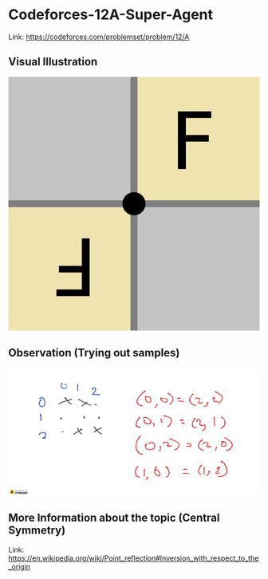 # Codeforces-12A-Super-Agent
Link: https://codeforces.com/problemset/problem/12/A
## Visual Illustration
![](vis.png)
## Observation (Trying out samples)
![](Ziteboard.png)
## More Information about the topic (Central Symmetry)
Link: https://en.wikipedia.org/wiki/Point_reflection#Inversion_with_respect_to_the_origin
